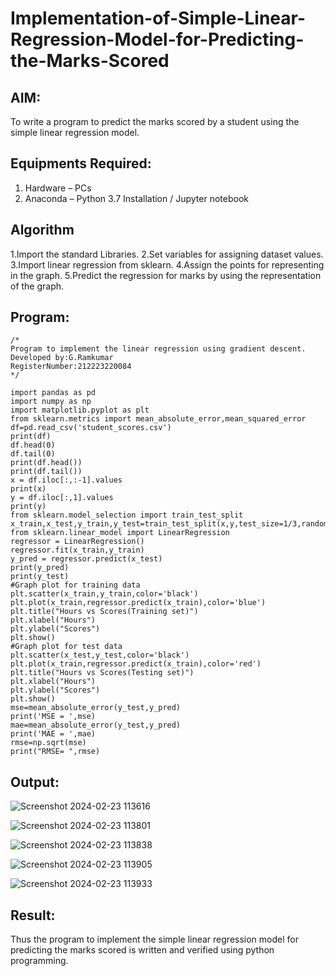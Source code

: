 # Implementation-of-Simple-Linear-Regression-Model-for-Predicting-the-Marks-Scored

## AIM:
To write a program to predict the marks scored by a student using the simple linear regression model.

## Equipments Required:
1. Hardware – PCs
2. Anaconda – Python 3.7 Installation / Jupyter notebook

## Algorithm
1.Import the standard Libraries.
2.Set variables for assigning dataset values.
3.Import linear regression from sklearn.
4.Assign the points for representing in the graph.
5.Predict the regression for marks by using the representation of the graph.

## Program:
```
/*
Program to implement the linear regression using gradient descent.
Developed by:G.Ramkumar
RegisterNumber:212223220084
*/

import pandas as pd
import numpy as np
import matplotlib.pyplot as plt
from sklearn.metrics import mean_absolute_error,mean_squared_error
df=pd.read_csv('student_scores.csv')
print(df)
df.head(0)
df.tail(0)
print(df.head())
print(df.tail())
x = df.iloc[:,:-1].values
print(x)
y = df.iloc[:,1].values
print(y)
from sklearn.model_selection import train_test_split
x_train,x_test,y_train,y_test=train_test_split(x,y,test_size=1/3,random_state=0)
from sklearn.linear_model import LinearRegression
regressor = LinearRegression()
regressor.fit(x_train,y_train)
y_pred = regressor.predict(x_test)
print(y_pred)
print(y_test)
#Graph plot for training data
plt.scatter(x_train,y_train,color='black')
plt.plot(x_train,regressor.predict(x_train),color='blue')
plt.title("Hours vs Scores(Training set)")
plt.xlabel("Hours")
plt.ylabel("Scores")
plt.show()
#Graph plot for test data
plt.scatter(x_test,y_test,color='black')
plt.plot(x_train,regressor.predict(x_train),color='red')
plt.title("Hours vs Scores(Testing set)")
plt.xlabel("Hours")
plt.ylabel("Scores")
plt.show()
mse=mean_absolute_error(y_test,y_pred)
print('MSE = ',mse)
mae=mean_absolute_error(y_test,y_pred)
print('MAE = ',mae)
rmse=np.sqrt(mse)
print("RMSE= ",rmse)

```


## Output:

![Screenshot 2024-02-23 113616](https://github.com/RamkumarGunasekaran/Implementation-of-Simple-Linear-Regression-Model-for-Predicting-the-Marks-Scored/assets/144870820/7c8d0f44-399a-4a52-9109-be17c60e642f)





![Screenshot 2024-02-23 113801](https://github.com/RamkumarGunasekaran/Implementation-of-Simple-Linear-Regression-Model-for-Predicting-the-Marks-Scored/assets/144870820/29810b1e-0781-4338-a6ba-b7b8e2d30316)


![Screenshot 2024-02-23 113838](https://github.com/RamkumarGunasekaran/Implementation-of-Simple-Linear-Regression-Model-for-Predicting-the-Marks-Scored/assets/144870820/7509ecba-284d-4c04-86a7-2932b5e439af)

![Screenshot 2024-02-23 113905](https://github.com/RamkumarGunasekaran/Implementation-of-Simple-Linear-Regression-Model-for-Predicting-the-Marks-Scored/assets/144870820/6e3d9021-fbe2-421f-a1bc-2902ccd99ff5)

![Screenshot 2024-02-23 113933](https://github.com/RamkumarGunasekaran/Implementation-of-Simple-Linear-Regression-Model-for-Predicting-the-Marks-Scored/assets/144870820/6574b4f6-3e55-4ff6-9e1e-35b78c86ec66)






## Result:
Thus the program to implement the simple linear regression model for predicting the marks scored is written and verified using python programming.
